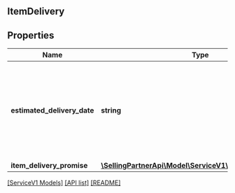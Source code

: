 ## ItemDelivery

## Properties

Name | Type | Description | Notes
------------ | ------------- | ------------- | -------------
**estimated_delivery_date** | **string** | The date and time of the latest Estimated Delivery Date (EDD) of all the items with an EDD. In ISO 8601 format. | [optional]
**item_delivery_promise** | [**\SellingPartnerApi\Model\ServiceV1\ItemDeliveryPromise**](ItemDeliveryPromise.md) |  | [optional]

[[ServiceV1 Models]](../) [[API list]](../../Api) [[README]](../../../README.md)
